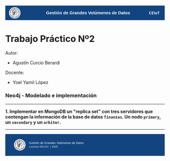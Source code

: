 ![header](doc/header.png)

# Trabajo Práctico Nº2

Autor:

* Agustín Curcio Berardi

Docente:

* Yoel Yamil López

### Neo4j - Modelado e implementación

---

**1. Implementar en MongoDB un "replica set" con tres servidores que contengan la información de la base de datos `finanzas`. Un nodo `primary`, un `secondary` y un `arbiter`.**


---

![footer](doc/footer.png)
